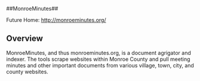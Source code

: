 ##MonroeMinutes##

Future Home: http://monroeminutes.org/

Overview
--------

MonroeMinutes, and thus monroeminutes.org, is a document agrigator and indexer.  The tools scrape websites within Monroe County and pull meeting minutes and other important documents from various village, town, city, and county websites.

